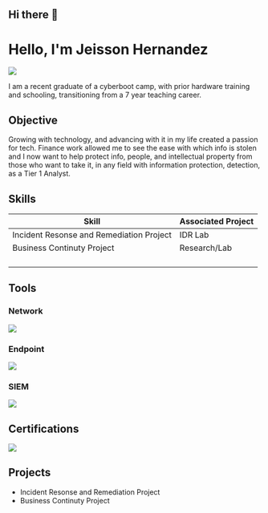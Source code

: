 ## Hi there 👋
 # Hello, I'm Jeisson Hernandez
<a href="https://linkedin.comin/jeisson-hernandez-a01649a7/"><img src="https://img.shields.io/badge/-LinkedIn-0072b1?&style=for-the-badge&logo=linkedin&logoColor=white" /></a>

I am a recent graduate of a cyberboot camp, with prior hardware training and schooling, transitioning from a 7 year teaching career.

## Objective

Growing with technology, and advancing with it in my life created a passion for tech. Finance work allowed me to see the ease with which info is stolen and I now want to help protect info, people, and intellectual property from those who want to take it, in any field with information protection, detection, as a Tier 1 Analyst.

## Skills


| Skill                                         | Associated Project         |
|-----------------------------------------------|----------------------------|
| Incident Resonse and Remediation Project                          | IDR Lab|
| Business Continuty Project                                        |Research/Lab |
|                                               | |
|                                               | |
|                                               | |
|                                               |   

## Tools


### Network
<div>
    <img src="https://img.shields.io/badge/-Wireshark-1679A7?&style=for-the-badge&logo=Wireshark&logoColor=white" />
    
</div>

### Endpoint
<div>
    <img src="https://img.shields.io/badge/-Microsoft_Defender_for_Endpoint-00A4EF?&style=for-the-badge&logo=Microsoft&logoColor=white" />
   
</div>

### SIEM
<div>
    <img src="https://img.shields.io/badge/-Splunk-000000?&style=for-the-badge&logo=Splunk&logoColor=white" />
</div>

## Certifications

<div>
<img src="https://img.shields.io/badge/-Security%2B-FF0000?&style=for-the-badge&logo=CompTIA&logoColor=white" />

</div>

## Projects
- Incident Resonse and Remediation Project
- Business Continuty Project

